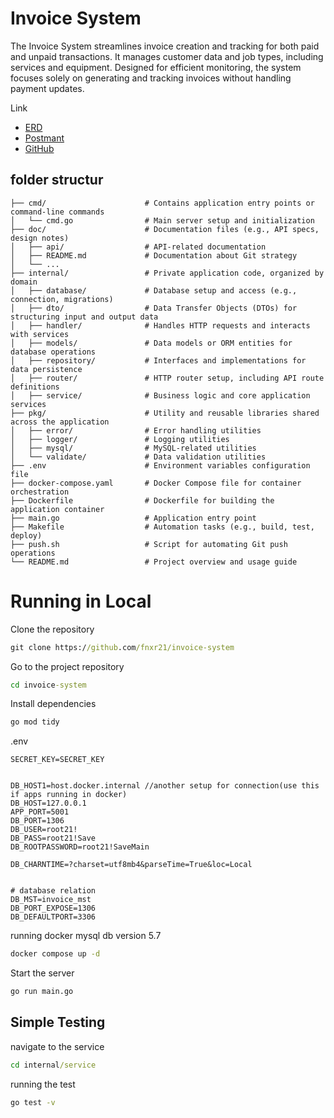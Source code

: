 # Invoice System

The Invoice System streamlines invoice creation and tracking for both paid and unpaid transactions. It manages customer data and job types, including services and equipment. Designed for efficient monitoring, the system focuses solely on generating and tracking invoices without handling payment updates.

Link

- [ERD](https://drawsql.app/teams/team-1756/diagrams/invoice)
- [Postmant](https://crimson-crater-385688.postman.co/workspace/Open~b2b49bd4-fdb3-472f-ae87-d815a933728a/collection/27541101-2afa9ac1-36c0-47dc-8996-ba565965fb0e?action=share&creator=27541101&active-environment=27541101-3f0ffd3d-2f19-42c1-a63b-666145fff426)
- [GitHub](https://github.com/fnxr21/invoice-system)

## folder structur

```plaintext
├── cmd/                      # Contains application entry points or command-line commands
│   └── cmd.go                # Main server setup and initialization
├── doc/                      # Documentation files (e.g., API specs, design notes)
│   ├── api/                  # API-related documentation
│   ├── README.md             # Documentation about Git strategy
│   └── ...
├── internal/                 # Private application code, organized by domain
│   ├── database/             # Database setup and access (e.g., connection, migrations)
│   ├── dto/                  # Data Transfer Objects (DTOs) for structuring input and output data
│   ├── handler/              # Handles HTTP requests and interacts with services
│   ├── models/               # Data models or ORM entities for database operations
│   ├── repository/           # Interfaces and implementations for data persistence
│   ├── router/               # HTTP router setup, including API route definitions
│   ├── service/              # Business logic and core application services
├── pkg/                      # Utility and reusable libraries shared across the application
│   ├── error/                # Error handling utilities
│   ├── logger/               # Logging utilities
│   ├── mysql/                # MySQL-related utilities
│   └── validate/             # Data validation utilities
├── .env                      # Environment variables configuration file
├── docker-compose.yaml       # Docker Compose file for container orchestration
├── Dockerfile                # Dockerfile for building the application container
├── main.go                   # Application entry point
├── Makefile                  # Automation tasks (e.g., build, test, deploy)
├── push.sh                   # Script for automating Git push operations
└── README.md                 # Project overview and usage guide
```

# Running in Local

Clone the repository

```cmd
git clone https://github.com/fnxr21/invoice-system
```

Go to the project repository

```cmd
cd invoice-system

```

Install dependencies

```cmd
go mod tidy
```

.env

```env
SECRET_KEY=SECRET_KEY


DB_HOST1=host.docker.internal //another setup for connection(use this if apps running in docker)
DB_HOST=127.0.0.1
APP_PORT=5001
DB_PORT=1306
DB_USER=root21!
DB_PASS=root21!Save
DB_ROOTPASSWORD=root21!SaveMain

DB_CHARNTIME=?charset=utf8mb4&parseTime=True&loc=Local


# database relation
DB_MST=invoice_mst
DB_PORT_EXPOSE=1306
DB_DEFAULTPORT=3306
```

running docker mysql db version 5.7

```cmd
docker compose up -d
```

Start the server

```cmd
go run main.go
```

## Simple Testing

navigate to the service

```cmd
cd internal/service
```

running the test

```cmd
go test -v
```
